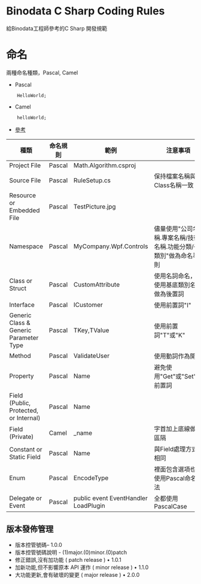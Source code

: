 # Binodata C Sharp Coding Rules
給Binodata工程師參考的C Sharp 開發規範

# 命名

兩種命名種類，Pascal, Camel

* Pascal

```<CSharp>
    HelloWorld;
```


* Camel



```<CSharp>
    helloWorld;
```



* [參考](http://www.dotblogs.com.tw/ouch1978/archive/2010/10/30/c-sharp-naming-convention.aspx)

|種類      						|命名規則  |範例 |注意事項|
|-------------------------------|---------|-----|-------|
|Project File  					|Pascal   |Math.Algorithm.csproj |  |
|Source File     				|Pascal	| RuleSetup.cs | 保持檔案名稱與Class名稱一致|
|Resource or Embedded File    	|Pascal	| TestPicture.jpg | |
|Namespace     					|Pascal	| MyCompany.Wpf.Controls|儘量使用"公司名稱.專案名稱/技術名稱.功能分類/子類別"做為命名準則|
|Class or Struct     			|Pascal	| CustomAttribute| 使用名詞命名，並使用基底類別名稱做為後置詞|
|Interface     					|Pascal	|ICustomer | 使用前置詞"I"|
|Generic Class & Generic Parameter Type     |Pascal| TKey,TValue| 使用前置詞"T"或"K" |
|Method     						|Pascal	| ValidateUser| 使用動詞作為開頭|
|Property     					|Pascal	| Name| 避免使用"Get"或"Set"當前置詞|
|Field (Public, Protected, or Internal)     |Pascal| Name| |
|Field (Private)     			|Camel		| _name| 字首加上底線做為區隔 |
|Constant or Static Field     |Pascal	|Name | 與Field處理方式相同|
|Enum     						|Pascal	|EncodeType | 裡面包含選項也是使用Pascal命名法|
|Delegate or Event|Pascal|public event EventHandler LoadPlugin|全都使用 PascalCase|


## 版本發佈管理


* 版本控管號碼– 1.0.0
* 版本控管號碼說明 - (1)major.(0)minor.(0)patch
* 修正錯誤,沒有加功能 ( patch release ) • 1.0.1
* 加新功能,但不影響原本 API 運作 ( minor release ) • 1.1.0
* 大功能更新,會有破壞的變更 ( major release ) • 2.0.0	

